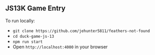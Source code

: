 ## JS13K Game Entry

To run locally: 

* `git clone https://github.com/jehunter5811/feathers-not-found`  
* `cd duck-game-js-13`  
* `npm run start`  
* Open `http://localhost:4000` in your browser
